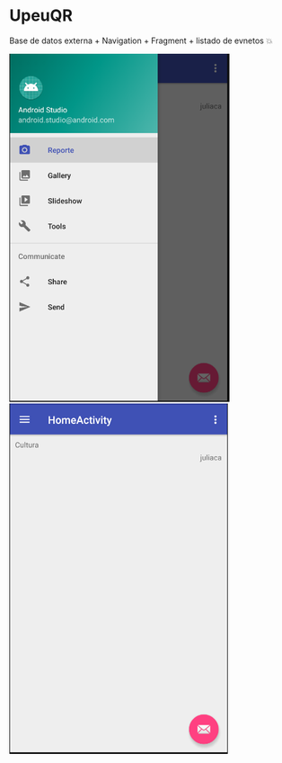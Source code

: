 # UpeuQR
Base de datos externa + Navigation + Fragment + listado de evnetos :collision:

![](menu.PNG)
![](listado.PNG)

